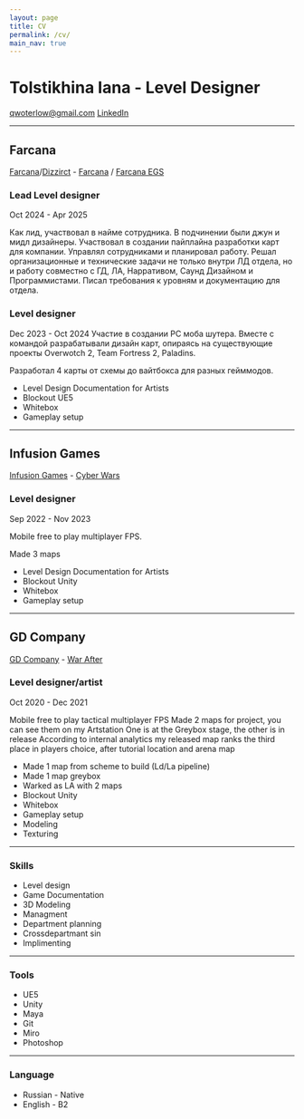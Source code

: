 ```yaml
---
layout: page
title: CV
permalink: /cv/
main_nav: true
---
```



<h1 id="headings">Tolstikhina Iana - Level Designer</h1>

qwoterlow@gmail.com
[LinkedIn](https://www.linkedin.com/in/ayrgedmar/)

<hr>

<h2>Farcana</h2>

[Farcana](https://www.linkedin.com/company/dizzaract/posts/?feedView=all)/[Dizzirct](https://www.dizzaract.com/) - [Farcana](https://www.farcana.com/) /
[Farcana EGS](https://store.epicgames.com/en-US/p/farcana-a75731)


<h3>Lead Level designer</h3>
Oct 2024 - Apr 2025

Как лид, участвовал в найме сотрудника. В подчинении были джун и мидл дизайнеры. Участвовал в создании пайплайна разработки карт для компании. Управлял сотрудниками и планировал работу. Решал организационные и технические задачи не только внутри ЛД отдела, но и работу совместно с ГД, ЛА, Нарративом, Саунд Дизайном и Программистами. Писал требования к уровням и документацию для отдела.

<h3>Level designer</h3>
Dec 2023 - Oct 2024
Участие в создании PC моба шутера.
Вместе с командой разрабатывали дизайн карт, опираясь на существующие проекты Overwotch 2, Team
Fortress 2, Paladins.

Разработал 4 карты от схемы до вайтбокса для разных гейммодов.

<ul> 
<li>Level Design Documentation for Artists</li>
<li>Blockout UE5</li>
<li>Whitebox</li>
<li>Gameplay setup</li>
</ul>


<hr>
<h2>Infusion Games</h2>

[Infusion Games](https://infusion.games/) - [Cyber Wars](https://infusion.games/#cyber)
<h3>Level designer </h3>
Sep 2022 - Nov 2023

Mobile free to play multiplayer FPS.

Made 3 maps

<ul> 
<li>Level Design Documentation for Artists</li>
<li>Blockout Unity</li>
<li>Whitebox</li>
<li>Gameplay setup</li>
</ul>

<hr>
<h2>GD Company</h2>

[GD Company](https://www.linkedin.com/company/gdcompany/) - [War After](https://play.google.com/store/apps/details?id=com.gdcompany.modernshooter.warfareops)

<h3>Level designer/artist</h3>
Oct 2020 - Dec 2021

Mobile free to play tactical multiplayer FPS
Made 2 maps for project, you can see them on my Artstation
One is at the Greybox stage, the other is in release
According to internal analytics my released map ranks the third place in players choice, after tutorial location and arena map

<ul> 
<li>Made 1 map from scheme to build (Ld/La pipeline)</li>
<li>Made 1 map greybox</li>
<li>Warked as LA with 2 maps</li>
<li>Blockout Unity</li>
<li>Whitebox</li>
<li>Gameplay setup</li>
<li>Modeling</li>
<li>Texturing</li>
</ul>

<hr>

<h3>Skills</h3>

<ul> 
 <li>Level design</li>
 <li>Game Documentation</li>
 <li>3D Modeling</li>
 <li>Managment</li>
 <li>Department planning</li>
 <li>Crossdepartmant sin</li>
 <li>Implimenting</li>
</ul>

<hr>

<h3>Tools</h3>
<ul>
  <li>UE5</li>
  <li>Unity</li>
  <li>Maya</li>
  <li>Git</li>
  <li>Miro</li>
  <li>Photoshop</li>
</ul>

<hr>

<h3>Language</h3>
<ul>
 <li>Russian - Native</li>
 <li>English - B2</li>
</ul>
